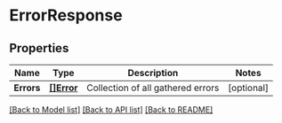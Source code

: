 # ErrorResponse

## Properties

Name | Type | Description | Notes
------------ | ------------- | ------------- | -------------
**Errors** | [**[]Error**](Error.md) | Collection of all gathered errors | [optional] 

[[Back to Model list]](../README.md#documentation-for-models) [[Back to API list]](../README.md#documentation-for-api-endpoints) [[Back to README]](../README.md)


